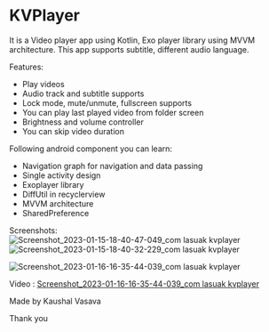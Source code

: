 # KVPlayer

It is a Video player app using Kotlin, Exo player library using MVVM architecture. This app supports subtitle, different audio language.

Features: 
- Play videos
- Audio track and subtitle supports
- Lock mode, mute/unmute, fullscreen supports
- You can play last played video from folder screen
- Brightness and volume controller
- You can skip video duration


Following android component you can learn:
- Navigation graph for navigation and data passing
- Single activity design
- Exoplayer library
- DiffUtil in recyclerview 
- MVVM architecture
- SharedPreference

Screenshots:
![Screenshot_2023-01-15-18-40-47-049_com lasuak kvplayer](https://user-images.githubusercontent.com/49050597/212663608-c60e6616-23bd-4b87-a9b8-21eab19b8a1c.jpg)
![Screenshot_2023-01-15-18-40-32-229_com lasuak kvplayer](https://user-images.githubusercontent.com/49050597/212663612-4fb2978f-82cc-4c77-a45c-b888efb38e03.jpg)

![Screenshot_2023-01-16-16-35-44-039_com lasuak kvplayer](https://user-images.githubusercontent.com/49050597/212664131-7ee130ec-f39e-45b4-baa4-7a22d7a0299c.jpg)

Video : 
[Screenshot_2023-01-16-16-35-44-039_com lasuak kvplayer](https://user-images.githubusercontent.com/49050597/212664325-1b63a429-f42e-44d3-9d0e-bf8b2e75cb7d.mp4)

Made by Kaushal Vasava

Thank you 
